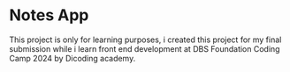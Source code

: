 # Notes App

This project is only for learning purposes, i created this project for my final submission while i learn front end development at DBS Foundation Coding Camp 2024 by Dicoding academy.
